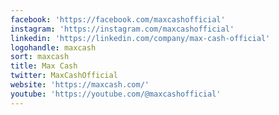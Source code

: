 ```yaml
---
facebook: 'https://facebook.com/maxcashofficial'
instagram: 'https://instagram.com/maxcashofficial'
linkedin: 'https://linkedin.com/company/max-cash-official'
logohandle: maxcash
sort: maxcash
title: Max Cash
twitter: MaxCashOfficial
website: 'https://maxcash.com/'
youtube: 'https://youtube.com/@maxcashofficial'
---
```

